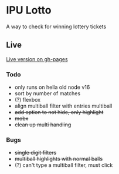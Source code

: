 # IPU Lotto
A way to check for winning lottery tickets

## Live
[Live version on gh-pages](https://pabo.github.io/lotto)

### Todo

- only runs on hella old node v16
- sort by number of matches
- (?) flexbox
- align multiball filter with entries multiball
- ~~add option to not hide, only highlight~~
- ~~mobx~~
- ~~clean up multi handling~~

### Bugs

- ~~single digit filters~~
- ~~multiball highlights with normal balls~~
- (?) can't type a multiball filter, must click
